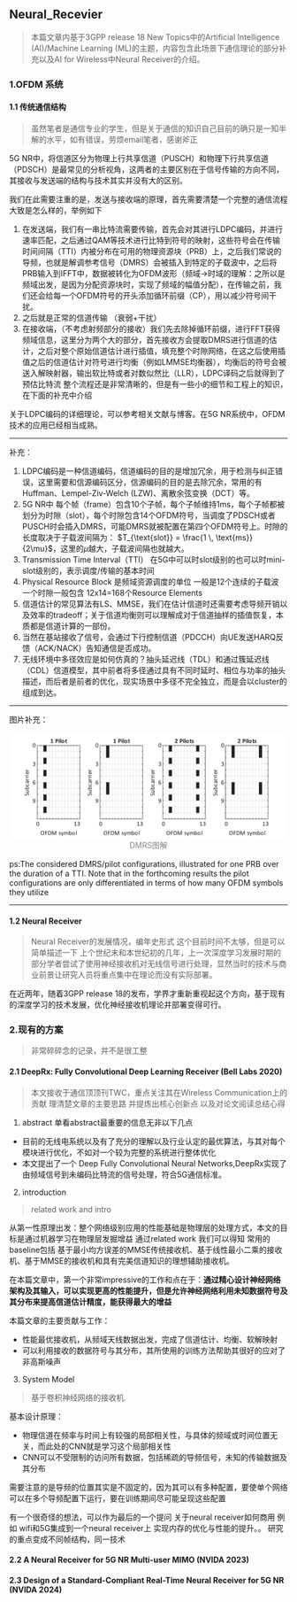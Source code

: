 ## Neural_Recevier 

> 本篇文章内基于3GPP release 18 New Topics中的Artificial Intelligence (AI)/Machine Learning (ML)的主题，内容包含此场景下通信理论的部分补充以及AI for Wireless中Neural Receiver的介绍。

### 1.OFDM 系统

#### 1.1 传统通信结构
> 虽然笔者是通信专业的学生，但是关于通信的知识自己目前的确只是一知半解的水平，如有错误，劳烦email笔者，感谢斧正

5G NR中，将信道区分为物理上行共享信道（PUSCH）和物理下行共享信道（PDSCH）是最常见的分析视角，这两者的主要区别在于信号传输的方向不同，其接收与发送端的结构与技术其实并没有大的区别。

我们在此需要注重的是，发送与接收端的原理，首先需要清楚一个完整的通信流程大致是怎么样的，举例如下

1. 在发送端，我们有一串比特流需要传输，首先会对其进行LDPC编码，并进行速率匹配，之后通过QAM等技术进行比特到符号的映射，这些符号会在传输时间间隔（TTI）内被分布在可用的物理资源块（PRB）上，之后我们常说的导频，也就是解调参考信号（DMRS）会被插入到特定的子载波中，之后将PRB输入到IFFT中，数据被转化为OFDM波形（频域->时域的理解：之所以是频域出发，是因为分配资源块时，实现了频域的幅值分配），在传输之前，我们还会给每一个OFDM符号的开头添加循环前缀（CP），用以减少符号间干扰。
2. 之后就是正常的信道传输 （衰弱+干扰）
3. 在接收端，（不考虑射频部分的接收）我们先去除掉循环前缀，进行FFT获得频域信息，这里分为两个大的部分，首先接收方会提取DMRS进行信道的估计，之后对整个原始信道估计进行插值，填充整个时隙网络，在这之后使用插值之后的信道估计对符号进行均衡（例如LMMSE均衡器），均衡后的符号会被送入解映射器，输出软比特或者对数似然比（LLR），LDPC译码之后就得到了预估比特流
整个流程还是非常清晰的，但是有一些小的细节和工程上的知识，在下面的补充中介绍

关于LDPC编码的详细理论，可以参考相关文献与博客。在5G NR系统中，OFDM技术的应用已经相当成熟。

---
补充：
1. LDPC编码是一种信道编码，信道编码的目的是增加冗余，用于检测与纠正错误，这里需要和信源编码区分，信源编码的目的是去除冗余，常用的有Huffman、Lempel-Ziv-Welch (LZW)、离散余弦变换（DCT）等。
2. 5G NR中 每个帧（frame）包含10个子帧，每个子帧维持1ms，每个子帧都被划分为时隙（slot），每个时隙包含14个OFDM符号，当调度了PDSCH或者PUSCH时会插入DMRS，可能DMRS就被配置在第四个OFDM符号上。时隙的长度取决于子载波间隔为： $T_{\text{slot}} = \frac{1 \, \text{ms}}{2\mu}$，这里的$\mu$越大，子载波间隔也就越大。
3. Transmission Time Interval（TTI） 在5G中可以时slot级别的也可以时mini-slot级别的，表示调度/传输的基本时间
4. Physical Resource Block 是频域资源调度的单位 一般是12个连续的子载波 一个时隙一般包含 12x14=168个Resource Elements
5. 信道估计的常见算法有LS、MMSE，我们在估计信道时还需要考虑导频开销以及效率的tradeoff；关于信道均衡则可以理解成对于信道抽样的插值恢复，本质都是信道计算的一部份。
6. 当然在基站接收了信号，会通过下行控制信道（PDCCH）向UE发送HARQ反馈（ACK/NACK）告知通信是否成功。
7. 无线环境中多径效应是如何仿真的？抽头延迟线（TDL）和通过簇延迟线（CDL）信道模型，其中前者将多径通过具有不同时延时、相位与功率的抽头描述，而后者是前者的优化，现实场景中多径不完全独立，而是会以cluster的组成到达。

---
图片补充：
<div style="display: flex; justify-content: center; align-items: flex-start; gap: 32px; margin: 16px 0;">
  <div style="flex: 1; text-align: center;">
    <img src="/images/nr_DeepRx3.png" style="width: 700px; display: block; margin: 0 auto;" />
    <span style="display: block; text-align: center; color: #888;">DMRS图解</span>
  </div>
</div>
ps:The considered DMRS/pilot configurations, illustrated for one PRB over the duration of a TTI. Note that in the forthcoming results the pilot
configurations are only differentiated in terms of how many OFDM symbols they utilize

---

#### 1.2 Neural Receiver
> Neural Receiver的发展情况，编年史形式
这个目前时间不太够，但是可以简单描述一下
上个世纪末和本世纪初的几年，上一次深度学习发展时期的部分学者尝试了使用神经接收机对无线信号进行处理，显然当时的技术与商业前景让研究人员将重点集中在理论而没有实际部署。

在近两年，随着3GPP release 18的发布，学界才重新重视起这个方向，基于现有的深度学习的技术发展，优化神经接收机理论并部署变得可行。

### 2.现有的方案
> 非常碎碎念的记录，并不是很工整
#### 2.1 DeepRx: Fully Convolutional Deep Learning Receiver (Bell Labs 2020)
> 本文接收于通信顶顶刊TWC，重点关注其在Wireless Communication上的贡献
> 理清楚文章的主要思路 并提炼出核心创新点 以及对论文阅读总结心得
1. abstract
单看abstract最重要的信息无非以下几点
* 目前的无线电系统以及有了充分的理解以及行业认定的最优算法，与其对每个模块进行优化，不如对一个较为完整的系统进行整体优化
* 本文提出了一个 Deep Fully Convolutional Neural Networks,DeepRx实现了由频域信号到未编码比特流的信号处理，符合5G通信标准。

2. introduction
> related work and intro

从第一性原理出发：整个网络级别应用的性能基础是物理层的处理方式，本文的目标是通过机器学习在物理层发掘增益
通过related work 我们可以得知 常用的baseline包括 基于最小均方误差的MMSE传统接收机、基于线性最小二乘的接收机、基于MMSE的接收机和具有完美信道知识的理想辅助接收机。

在本篇文章中，第一个非常impressive的工作和点在于：**通过精心设计神经网络架构及其输入，可以实现更高的性能提升，但是允许神经网络利用未知数据符号及其分布来提高信道估计精度，能获得最大的增益**

本篇文章的主要贡献与工作：
* 性能最优接收机，从频域天线数据出发，完成了信道估计、均衡、软解映射
* 可以利用接收的数据符号与其分布，其所使用的训练方法帮助其很好的应对了非高斯噪声

3. System Model 
> 基于卷积神经网络的接收机.

基本设计原理：
* 物理信道在频率与时间上有较强的局部相关性，与具体的频域或时间位置无关，而此处的CNN就是学习这个局部相关性
* CNN可以不受限制的访问所有数据，包括稀疏的导频信号，未知的传输数据及其分布

需要注意的是导频的位置其实是不固定的，因为其可以有多种配置，要使单个网络可以在多个导频配置下运行，要在训练期间尽可能呈现这些配置


有一个很奇怪的想法，可以作为最后的一个提问
关于neural receiver如何商用
例如 wifi和5G集成到一个neural receiver上 实现内存的优化与性能的提升。。
研究的重点变成不同帧结构，同一技术


#### 2.2 A Neural Receiver for 5G NR Multi-user MIMO (NVIDA 2023)




#### 2.3 Design of a Standard-Compliant Real-Time Neural Receiver for 5G NR (NVIDA 2024)






